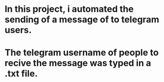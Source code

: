 # In this project, i automated the sending of a message of to telegram users. 

# The telegram username of people to recive the message was typed in a .txt file.


